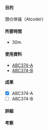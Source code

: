 #### 目的
<!-- 目的(〜を知りたい/〜を実装したい) -->
頭の体操（Atcoder）
#### 所要時間
- 30m
#### 使用資料
<!-- 使用資料(教材/書籍/ワークシート/Youtube) -->
- [ABC374-A](https://atcoder.jp/contests/abc374/tasks/abc374_a)
- [ABC374-B](https://atcoder.jp/contests/abc374/tasks/abc374_b)
#### 成果
<!-- 成果(できたこと/できなかったこと) -->
- [x] ABC374-A
- [ ] ABC374-B

#### 詳細
<!-- 詳細(キーワード/プロセス//具体例を挙げる/今回の課題解決を今後に繋げられる形で記録) -->

#### 考察
<!-- 考察(今後の展望/) -->